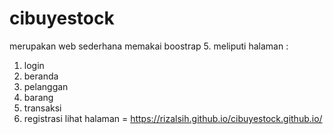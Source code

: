 # cibuyestock
merupakan web sederhana memakai boostrap 5. meliputi halaman :
1. login
2. beranda
3. pelanggan
4. barang
5. transaksi
6. registrasi
lihat halaman = https://rizalsih.github.io/cibuyestock.github.io/
